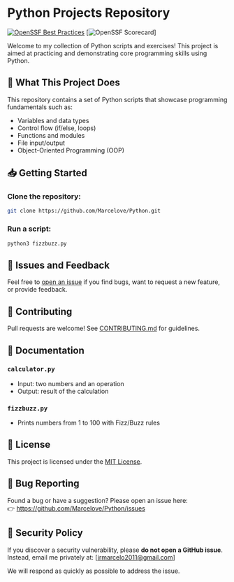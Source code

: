 # Python Projects Repository

[![OpenSSF Best Practices](https://www.bestpractices.dev/projects/10308/badge)](https://www.bestpractices.dev/projects/10308)
[![OpenSSF Scorecard](https://api.securityscorecards.dev/projects/github.com/Marcelove/Python/badge)]


Welcome to my collection of Python scripts and exercises! This project is aimed at practicing and demonstrating core programming skills using Python.

## 📌 What This Project Does
This repository contains a set of Python scripts that showcase programming fundamentals such as:
- Variables and data types
- Control flow (if/else, loops)
- Functions and modules
- File input/output
- Object-Oriented Programming (OOP)

## 📥 Getting Started
### Clone the repository:
```bash
git clone https://github.com/Marcelove/Python.git
```

### Run a script:
```bash
python3 fizzbuzz.py
```

## 🐛 Issues and Feedback
Feel free to [open an issue](https://github.com/Marcelove/Python/issues) if you find bugs, want to request a new feature, or provide feedback.

## 🙌 Contributing
Pull requests are welcome! See [CONTRIBUTING.md](CONTRIBUTING.md) for guidelines.

## 📖 Documentation

### `calculator.py`
- Input: two numbers and an operation
- Output: result of the calculation

### `fizzbuzz.py`
- Prints numbers from 1 to 100 with Fizz/Buzz rules

## 📄 License
This project is licensed under the [MIT License](LICENSE).

## 🐞 Bug Reporting

Found a bug or have a suggestion? Please open an issue here:  
👉 https://github.com/Marcelove/Python/issues

## 🔐 Security Policy

If you discover a security vulnerability, please **do not open a GitHub issue**.  
Instead, email me privately at: [jrmarcelo2011@gmail.com]

We will respond as quickly as possible to address the issue.
